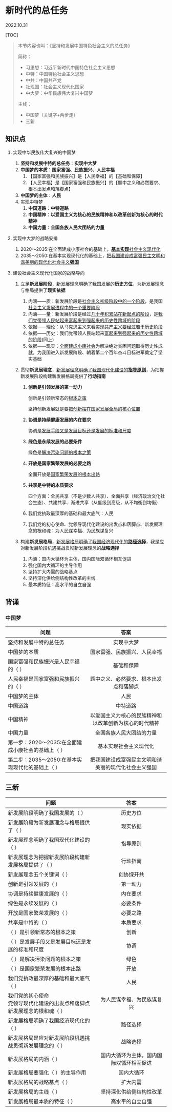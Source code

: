 # 新时代的总任务
2022.10.31

[TOC]

> 本节内容也叫：《坚持和发展中国特色社会主义的总任务》
>
> 简称：
>
> * 习思想：习近平新时代中国特色社会主义思想
> * 中特：中国特色社会主义思想
> * 中共：中国共产党
> * 社现国：社会主义现代化国家
> * 中大梦：中华民族伟大复兴中国梦
>
> 主线：
>
> * 中国梦（关键字+两步走）
> * 三新

## 知识点

1. 实现中华民族伟大复兴的中国梦

   1. **坚持和发展中特的总任务**：**实现中大梦**
   2. **中国梦的本质**：**国家富强、民族振兴、人民幸福**
      1. 【国家富强和民族振兴】是【人民幸福】的【基础和保障】
      2. 【人民幸福】是【国家富强和民族振兴】的【题中之义和必然要求、根本出发点和落脚点】
   3. **中国梦的主体**：**人民**
   4. 实现中特梦
      1. **中国道路**：**中特道路**
      2. **中国精神**：**以爱国主义为核心的民族精神和以改革创新为核心的时代精神**
      3. **中国力量**：**全国各族人民大团结的力量**

2. 实现中大梦的战略安排

   1. 2020～2035:在全面建成小康社会的基础上，<u>**基本实现**社会主义现代化</u>
   2. 2035～2050:在基本实现现代化的基础上，<u>把我国建设成富强民主文明和谐美丽的现代化社会主义**强国**</u>

3. 建设社会主义现代化国家的战略导向

   1. 立足**新发展阶段**，<u>新发展理念明确了我国发展的**历史方位**</u>，为新发展理念与格局提供了**现实依据**

      1. 内涵——质：新发展阶段是<u>社会主义初级阶段中的一个阶段</u>，是我国<u>社会主义发展进程中的一个重要阶段</u>
      2. 内涵——量：新发展阶段是经过<u>几十年积累站在新起点的阶段</u>，是<u>我们党带领人民站起来富起来到强起来的历史性跨域的阶段</u>
      3. 依据——理论：从马克思主义来看<u>实现共产主义要经过若干历史阶段</u>
      4. 依据——历史：我们党带领人民站起来<u>富起来到强起来的历史性跨域的阶段</u>(同上)
      5. 依据——现实：<u>全面建成小康社会</u>为解决绝对贫困问题取得历史性成就，为我国进入新发展阶段、朝着第二个百年奋斗目标进军奠定了坚实基础

   2. 贯彻**新发展理念**，<u>新发展理念明确了我国现代化建设的**指导原则**</u>，为把握新发展阶段构建新发展格局提供了**行动指南**

      1. **创新是引领发展的第一动力**

         创新是引领新常态的<u>根本之策</u>

         坚持创新发展就是要<u>把创新摆在国家发展全局的核心位置</u>

      2. **协调是持续健康发展的内在要求**

         协调是<u>发展手段又是发展目标还是发展的标准和尺度</u>

      3. **绿色是永续发展的必要条件**

         绿色是<u>解决污染问题的根本之策</u>

      4. **开放是国家繁荣发展的必要之路**

         全面开放是<u>国家繁荣发展的根本出路</u>

      5. **共享是中特的本质要求**

         四个方面：全民共享（不是少数人共享）、全面共享（经济政治文化社会生态）、共建共享、渐进共享（从低级到高级，从不均衡到均衡）

      6. 我们党执政最深厚的基础和最大底气：人民

      7. 我们党的初心使命、党领导现代化建设的出发点和落脚点、新发展理念的根和魂：为人民谋幸福、为民族谋复兴

   3. 构建**新发展格局**，<u>新发展格局明确了我国经济现代化的**路径选择**</u>，我是应对新发展阶段机遇挑战贯彻新发展理念的**战略选择**

      1. 内涵：国内大循环为主体，国内国际双循环相互促进
      2. 强化国内大循环的主导作用
      3. 坚持扩大内需的战略基点
      4. 坚持深化供给侧结构性改革的主线
      5. 最本质特征：高水平的自立自强

## 背诵

### 中国梦

| 问题                                               |                          答案                          |
| -------------------------------------------------- | :----------------------------------------------------: |
| 坚持和发展中特的总任务                             |                       实现中大梦                       |
| 中国梦的本质                                       |              国家富强、民族振兴、人民幸福              |
| 国家富强和民族振兴是人民幸福的（ ）                |                       基础和保障                       |
| 人民幸福是国家富强和民族振兴的（ ）                |         题中之义、必然要求、根本出发点和落脚点         |
| 中国梦的主体                                       |                          人民                          |
| 中国道路                                           |                        中特道路                        |
| 中国精神                                           | 以爱国主义为核心的民族精神和以改革创新为核心的时代精神 |
| 中国力量                                           |                全国各族人民大团结的力量                |
| 第一步：2020～2035:在全面建成小康社会的基础上（ ） |                 基本实现社会主义现代化                 |
| 第二步：2035～2050:在基本实现现代化的基础上（ ）   |  把我国建设成富强民主文明和谐美丽的现代化社会主义强国  |

## 三新

| 问题                                                         |                   答案                   |
| ------------------------------------------------------------ | :--------------------------------------: |
| 新发展阶段明确了我国发展的（ ）                              |                 历史方位                 |
| 新发展阶段为新发展理念与格局提供了（ ）                      |                 现实依据                 |
| 新发展理念明确了我国现代化建设的（ ）                        |                 指导原则                 |
| 新发展理念为把握新发展阶段构建新发展格局提供了（ ）          |                 行动指南                 |
| 新发展理念五个关键词（ ）                                    |                创协绿开共                |
| 创新是引领发展的（ ）                                        |                 第一动力                 |
| 协调是持续健康发展的（ ）                                    |                 内在要求                 |
| 绿色是永续发展的（ ）                                        |                 必要条件                 |
| 开放是国家繁荣发展的（ ）                                    |                 必要之路                 |
| 共享是中特的（ ）                                            |                 本质要求                 |
| （ ）是引领新常态的根本之策                                  |                   创新                   |
| （ ）是发展手段又是发展目标还是发展的标准和尺度              |                   协调                   |
| （ ）是解决污染问题的根本之策                                |                   绿色                   |
| （ ）是国家繁荣发展的根本出路                                |                   开放                   |
| 我们党执政最深厚的基础和最大底气（ ）                        |                   人民                   |
| 我们党的初心使命<br />党领导现代化建设的出发点和落脚点<br />新发展理念的根和魂（ ） |        为人民谋幸福、为民族谋复兴        |
| 新发展格局明确了我国经济现代化的（ ）                        |                 路径选择                 |
| 新发展格局是应对新发展阶段机遇挑战贯彻新发展理念的（ ）      |                 战略选择                 |
| 新发展格局的内涵（ ）                                        | 国内大循环为主体，国内国际双循环相互促进 |
| 新发展格局要强化（ ）的主导作用                              |                国内大循环                |
| 新发展格局的战略基点（ ）                                    |                 扩大内需                 |
| 新发展格局的主线（ ）                                        |         坚持深化供给侧结构性改革         |
| 新发展格局最本质的特征（ ）                                  |             高水平的自立自强             |

